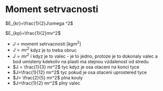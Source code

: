 # Moment setrvacnosti

$E_{kr}=\frac{1}{2}J\omega ^2$

$E_{kp}=\frac{1}{2}mv^2$

- $J$ = moment setrvacnosti [$kgm^2$]
- $J=mr^2$ kdyz je to treba obruc
- $J=mr^2$ i kdyz je to valec - je to jedno, protoze je to dokonaly valec a bod umisteny kdekoliv na plasti ma stejnou vzdalenost od stredu
- $J = \frac{1}{3} mr^2$ tyc kdyz je osa otaceni na konci tyce
- $J=\frac{1}{12} mr^2$ tyc pokud je osa otaceni uprostered tyce
- $J= \frac{2}{5} mr^2$ plna kouly
- $J=\frac{1}{2} mr^2$ plny valec

